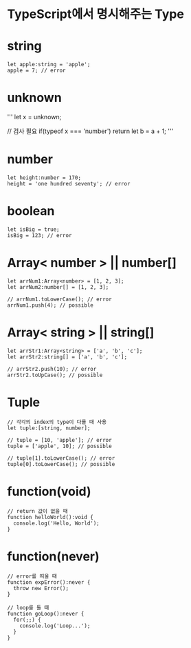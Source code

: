 # TypeScript에서 명시해주는 Type

# string
```
let apple:string = 'apple';
apple = 7; // error
```
# unknown
'''
let x = unknown;

// 검사 필요
if(typeof x  === 'number') return let b = a + 1;
'''
# number
```
let height:number = 170;
height = 'one hundred seventy'; // error
```

# boolean
```
let isBig = true;
isBig = 123; // error
```

# Array< number > || number[]
```
let arrNum1:Array<number> = [1, 2, 3];
let arrNum2:number[] = [1, 2, 3];

// arrNum1.toLowerCase(); // error
arrNum1.push(4); // possible
```

# Array< string > ||  string[]
```
let arrStr1:Array<string> = ['a', 'b', 'c'];
let arrStr2:string[] = ['a', 'b', 'c'];

// arrStr2.push(10); // error
arrStr2.toUpCase(); // possible
```

# Tuple
```
// 각각의 index의 type이 다를 때 사용
let tuple:[string, number];

// tuple = [10, 'apple']; // error
tuple = ['apple', 10]; // possible

// tuple[1].toLowerCase(); // error
tuple[0].toLowerCase(); // possible
```

# function(void)
```
// return 값이 없을 때
function helloWorld():void {
  console.log('Hello, World');
}
```

# function(never)

```
// error를 띄울 때
function expError():never {
  throw new Error();
}

// loop를 돌 때
function goLoop():never {
  for(;;) {
    console.log('Loop...');
  }
}
```
